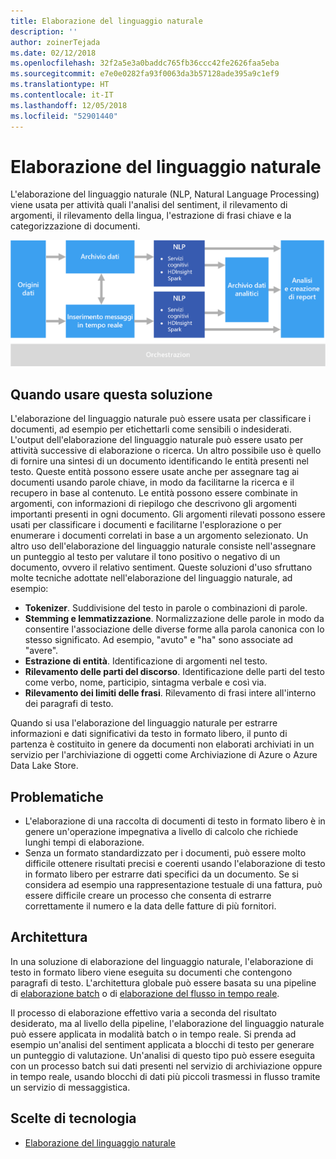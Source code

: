 ```yaml
---
title: Elaborazione del linguaggio naturale
description: ''
author: zoinerTejada
ms.date: 02/12/2018
ms.openlocfilehash: 32f2a5e3a0baddc765fb36ccc42fe2626faa5eba
ms.sourcegitcommit: e7e0e0282fa93f0063da3b57128ade395a9c1ef9
ms.translationtype: HT
ms.contentlocale: it-IT
ms.lasthandoff: 12/05/2018
ms.locfileid: "52901440"
---
```

# <a name="natural-language-processing"></a>Elaborazione del linguaggio naturale

L'elaborazione del linguaggio naturale (NLP, Natural Language Processing) viene usata per attività quali l'analisi del sentiment, il rilevamento di argomenti, il rilevamento della lingua, l'estrazione di frasi chiave e la categorizzazione di documenti.

![](./images/nlp-pipeline.png)

## <a name="when-to-use-this-solution"></a>Quando usare questa soluzione

L'elaborazione del linguaggio naturale può essere usata per classificare i documenti, ad esempio per etichettarli come sensibili o indesiderati. L'output dell'elaborazione del linguaggio naturale può essere usato per attività successive di elaborazione o ricerca. Un altro possibile uso è quello di fornire una sintesi di un documento identificando le entità presenti nel testo. Queste entità possono essere usate anche per assegnare tag ai documenti usando parole chiave, in modo da facilitarne la ricerca e il recupero in base al contenuto. Le entità possono essere combinate in argomenti, con informazioni di riepilogo che descrivono gli argomenti importanti presenti in ogni documento. Gli argomenti rilevati possono essere usati per classificare i documenti e facilitarne l'esplorazione o per enumerare i documenti correlati in base a un argomento selezionato. Un altro uso dell'elaborazione del linguaggio naturale consiste nell'assegnare un punteggio al testo per valutare il tono positivo o negativo di un documento, ovvero il relativo sentiment. Queste soluzioni d'uso sfruttano molte tecniche adottate nell'elaborazione del linguaggio naturale, ad esempio: 

- **Tokenizer**. Suddivisione del testo in parole o combinazioni di parole.
- **Stemming e lemmatizzazione**. Normalizzazione delle parole in modo da consentire l'associazione delle diverse forme alla parola canonica con lo stesso significato. Ad esempio, "avuto" e "ha" sono associate ad "avere". 
- **Estrazione di entità**. Identificazione di argomenti nel testo.
- **Rilevamento delle parti del discorso**. Identificazione delle parti del testo come verbo, nome, participio, sintagma verbale e così via.
- **Rilevamento dei limiti delle frasi**. Rilevamento di frasi intere all'interno dei paragrafi di testo.

Quando si usa l'elaborazione del linguaggio naturale per estrarre informazioni e dati significativi da testo in formato libero, il punto di partenza è costituito in genere da documenti non elaborati archiviati in un servizio per l'archiviazione di oggetti come Archiviazione di Azure o Azure Data Lake Store. 

## <a name="challenges"></a>Problematiche

- L'elaborazione di una raccolta di documenti di testo in formato libero è in genere un'operazione impegnativa a livello di calcolo che richiede lunghi tempi di elaborazione.
- Senza un formato standardizzato per i documenti, può essere molto difficile ottenere risultati precisi e coerenti usando l'elaborazione di testo in formato libero per estrarre dati specifici da un documento. Se si considera ad esempio una rappresentazione testuale di una fattura, può essere difficile creare un processo che consenta di estrarre correttamente il numero e la data delle fatture di più fornitori.

## <a name="architecture"></a>Architettura

In una soluzione di elaborazione del linguaggio naturale, l'elaborazione di testo in formato libero viene eseguita su documenti che contengono paragrafi di testo. L'architettura globale può essere basata su una pipeline di [elaborazione batch](../big-data/batch-processing.md) o di [elaborazione del flusso in tempo reale](../big-data/real-time-processing.md).

Il processo di elaborazione effettivo varia a seconda del risultato desiderato, ma al livello della pipeline, l'elaborazione del linguaggio naturale può essere applicata in modalità batch o in tempo reale. Si prenda ad esempio un'analisi del sentiment applicata a blocchi di testo per generare un punteggio di valutazione. Un'analisi di questo tipo può essere eseguita con un processo batch sui dati presenti nel servizio di archiviazione oppure in tempo reale, usando blocchi di dati più piccoli trasmessi in flusso tramite un servizio di messaggistica.

## <a name="technology-choices"></a>Scelte di tecnologia

- [Elaborazione del linguaggio naturale](../technology-choices/natural-language-processing.md)